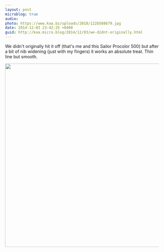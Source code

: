 ```yaml
---
layout: post
microblog: true
audio: 
photo: https://www.kaa.bz/uploads/2018/122b588679.jpg
date: 2014-12-03 23:42:25 +0400
guid: http://kaa.micro.blog/2014/12/03/we-didnt-originally.html
---
```

We didn't originally hit it off (that's me and this Sailor Procolor 500) but after a bit of nib widening (just with my fingers) it works an absolute treat. Thin line but smooth.

<img src="https://www.kaa.bz/uploads/2018/122b588679.jpg" width="600" height="600" />
